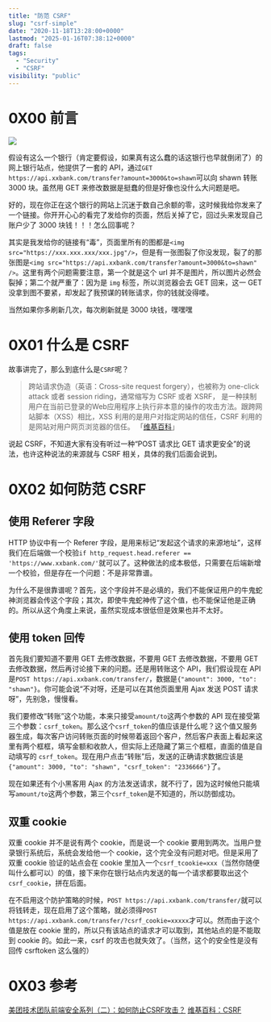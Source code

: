 ```yaml
---
title: "防范 CSRF"
slug: "csrf-simple"
date: "2020-11-18T13:28:00+0000"
lastmod: "2025-01-16T07:38:12+0000"
draft: false
tags:
  - "Security"
  - "CSRF"
visibility: "public"
---
```

# 0X00 前言

![](https://blog-1251664340.cos.ap-chengdu.myqcloud.com/csrf.png)

假设有这么一个银行（肯定要假设，如果真有这么蠢的话这银行也早就倒闭了）的网上银行站点，他提供了一套的 API，通过`GET https://api.xxbank.com/transfer?amount=3000&to=shawn`可以向 shawn 转账 3000 块。虽然用 GET 来修改数据是挺蠢的但是好像也没什么大问题是吧。

好的，现在你正在这个银行的网站上沉迷于数自己余额的零，这时候我给你发来了一个链接。你开开心心的看完了发给你的页面，然后关掉了它，回过头来发现自己账户少了 3000 块钱！！！怎么回事呢？

其实是我发给你的链接有“毒”，页面里所有的图都是`<img src="https://xxx.xxx.xxx/xxx.jpg"/>`，但是有一张图裂了你没发现，裂了的那张图是`<img src="https://api.xxbank.com/transfer?amount=3000&to=shawn" />`。这里有两个问题需要注意，第一个就是这个 url 并不是图片，所以图片必然会裂掉；第二个就严重了：因为是 `img` 标签，所以浏览器会去 GET 回来，这一 GET 没拿到图不要紧，却发起了我预谋的转账请求，你的钱就没得喽。

当然如果你多刷新几次，每次刷新就是 3000 块钱，嘿嘿嘿

# 0X01 什么是 CSRF

故事讲完了，那么到底什么是`CSRF`呢？

> 跨站请求伪造（英语：Cross-site request forgery），也被称为 one-click attack 或者 session riding，通常缩写为 CSRF 或者 XSRF， 是一种挟制用户在当前已登录的Web应用程序上执行非本意的操作的攻击方法。跟跨网站脚本（XSS）相比，XSS 利用的是用户对指定网站的信任，CSRF 利用的是网站对用户网页浏览器的信任。 「[维基百科](<https://zh.wikipedia.org/wiki/%E8%B7%A8%E7%AB%99%E8%AF%B7%E6%B1%82%E4%BC%AA%E9%80%A0>)」

说起 CSRF，不知道大家有没有听过一种“POST 请求比 GET 请求更安全”的说法，也许这种说法的来源就与 CSRF 相关，具体的我们后面会说到。

# 0X02 如何防范 CSRF

## 使用 Referer 字段

HTTP 协议中有一个 Referer 字段，是用来标记“发起这个请求的来源地址”，这样我们在后端做一个校验`if http_request.head.referer == 'https://www.xxbank.com/'`就可以了。这种做法的成本极低，只需要在后端新增一个校验，但是存在一个问题：不是非常靠谱。

为什么不是很靠谱呢？首先，这个字段并不是必填的，我们不能保证用户的牛鬼蛇神浏览器会传这个字段；其次，即使牛鬼蛇神传了这个值，也不能保证他是正确的。所以从这个角度上来说，虽然实现成本很低但是效果也并不太好。

## 使用 token 回传

首先我们要知道不要用 GET 去修改数据，不要用 GET 去修改数据，不要用 GET 去修改数据，然后再讨论接下来的问题。还是用转账这个 API，我们假设现在 API 是`POST https://api.xxbank.com/transfer/`，数据是`{"amount": 3000, "to": "shawn"}`。你可能会说“不对呀，还是可以在其他页面里用 Ajax 发送 POST 请求呀”，先别急，慢慢看。

我们要修改“转账”这个功能，本来只接受`amount/to`这两个参数的 API 现在接受第三个参数：`csrf_token`。那么这个`csrf_token`的值应该是什么呢？这个值又服务器生成，每次客户访问转账页面的时候带着返回个客户，然后客户表面上看起来这里有两个框框，填写金额和收款人，但实际上还隐藏了第三个框框，直面的值是自动填写的 `csrf_token`。现在用户点击“转账”后，发送的正确请求数据应该是`{"amount": 3000, "to": "shawn", "csrf_token": "2336666"}`了。

现在如果还有个小黑客用 Ajax 的方法发送请求，就不行了，因为这时候他只能填写`amount/to`这两个参数，第三个`csrf_token`是不知道的，所以防御成功。

## 双重 cookie

双重 cookie 并不是说有两个 cookie，而是说一个 cookie 要用到两次。当用户登录银行系统后，系统会发给他一个 cookie，这个完全没有问题对吧。但是采用了双重 cookie 验证的站点会在 cookie 里加入一个`csrf_tcookie=xxx`（当然你随便叫什么都可以）的值，接下来你在银行站点内发送的每一个请求都要取出这个`csrf_cookie`，拼在后面。

在不启用这个防护策略的时候，`POST https://api.xxbank.com/transfer/`就可以将钱转走，现在启用了这个策略，就必须得`POST https://api.xxbank.com/transfer/?csrf_cookie=xxxxx`才可以。然而由于这个值是放在 cookie 里的，所以只有该站点的请求才可以取到，其他站点的是不能取到 cookie 的。如此一来，csrf 的攻击也就失效了。（当然，这个的安全性是没有回传 csrftoken 这么强的）

# 0X03 参考

[美团技术团队前端安全系列（二）：如何防止CSRF攻击？](<https://tech.meituan.com/2018/10/11/fe-security-csrf.html>)
[维基百科：CSRF](<https://zh.wikipedia.org/zh/%E8%B7%A8%E7%AB%99%E8%AF%B7%E6%B1%82%E4%BC%AA%E9%80%A0>)
